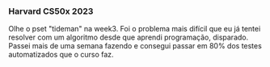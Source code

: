 ### Harvard CS50x 2023

Olhe o pset "tideman" na week3. Foi o problema mais difícil que eu já tentei 
resolver com um algoritmo desde que aprendi programação, disparado. 
Passei mais de uma semana fazendo e consegui passar em 80% dos testes automatizados que o curso faz.